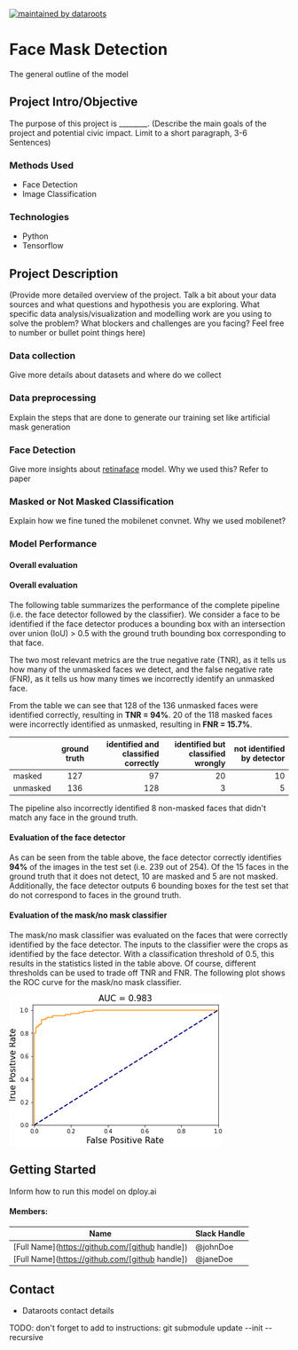 [![maintained by dataroots](https://img.shields.io/badge/maintained%20by-dataroots-%2300b189)](https://dataroots.io)

# Face Mask Detection
The general outline of the model


## Project Intro/Objective
The purpose of this project is ________. (Describe the main goals of the project and potential civic impact. Limit to a short paragraph, 3-6 Sentences)


### Methods Used
* Face Detection
* Image Classification


### Technologies
* Python
* Tensorflow


## Project Description
(Provide more detailed overview of the project.  Talk a bit about your data sources and what questions and hypothesis you are exploring. What specific data analysis/visualization and modelling work are you using to solve the problem? What blockers and challenges are you facing?  Feel free to number or bullet point things here)

### Data collection
Give more details about datasets and where do we collect

### Data preprocessing
Explain the steps that are done to generate our training set like artificial mask generation

### Face Detection
Give more insights about [retinaface](https://github.com/peteryuX/retinaface-tf2) model. Why we used this? Refer to paper

### Masked or Not Masked Classification
Explain how we fine tuned the mobilenet convnet. Why we used mobilenet?

### Model Performance

#### Overall evaluation

#### Overall evaluation

The following table summarizes the performance of the complete pipeline (i.e. the face detector followed by the classifier). We consider a face to be identified if the face detector produces a bounding box with an intersection over union (IoU) > 0.5 with the ground truth bounding box corresponding to that face.

The two most relevant metrics are the true negative rate (TNR), as it tells us how many of the unmasked faces we detect, and the false negative rate (FNR), as it tells us how many times we incorrectly identify an unmasked face. 

From the table we can see that 128 of the 136 unmasked faces were identified correctly, resulting in **TNR = 94%**. 20 of the 118 masked faces were incorrectly identified as unmasked, resulting in **FNR = 15.7%**. 


|    |      ground truth      |  identified and classified correctly | identified but classified wrongly | not identified by detector |
|----------|:-------------:|------:| ------:|------:|
| masked |  127 |  97 | 20 | 10 |
| unmasked |    136   |   128 | 3 | 5  |

The pipeline also incorrectly identified 8 non-masked faces that didn't match any face in the ground truth.

#### Evaluation of the face detector

As can be seen from the table above, the face detector correctly identifies  **94%** of the images in the test set (i.e. 239 out of 254). Of the 15 faces in the ground truth that it does not detect, 10 are masked and 5 are not masked. Additionally, the face detector outputs 6 bounding boxes for the test set that do not correspond to faces in the ground truth.

#### Evaluation of the mask/no mask classifier

The mask/no mask classifier was evaluated on the faces that were correctly identified by the face detector. The inputs to the classifier were the crops as identified by the face detector. With a classification threshold of 0.5, this results in the statistics listed in the table above. Of course, different thresholds can be used to trade off TNR and FNR. The following plot shows the ROC curve for the mask/no mask classifier.

![](scripts/img/roc.png "ROC curve")


## Getting Started
Inform how to run this model on dploy.ai

#### Members:

|Name     |  Slack Handle   |
|---------|-----------------|
|[Full Name](https://github.com/[github handle])| @johnDoe        |
|[Full Name](https://github.com/[github handle]) |     @janeDoe    |

## Contact
* Dataroots contact details

TODO:
don't forget to add to instructions: git submodule update --init --recursive
